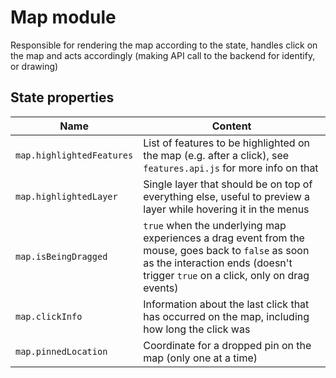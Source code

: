 # Map module

Responsible for rendering the map according to the state, handles click on the map and acts accordingly (making API call to the backend for identify, or drawing)

## State properties

| Name                      | Content                                                                                                                                                                               |
| ------------------------- | ------------------------------------------------------------------------------------------------------------------------------------------------------------------------------------- |
| `map.highlightedFeatures` | List of features to be highlighted on the map (e.g. after a click), see `features.api.js` for more info on that                                                                       |
| `map.highlightedLayer`    | Single layer that should be on top of everything else, useful to preview a layer while hovering it in the menus                                                                       |
| `map.isBeingDragged`      | `true` when the underlying map experiences a drag event from the mouse, goes back to `false` as soon as the interaction ends (doesn't trigger `true` on a click, only on drag events) |
| `map.clickInfo`           | Information about the last click that has occurred on the map, including how long the click was                                                                                       |
| `map.pinnedLocation`      | Coordinate for a dropped pin on the map (only one at a time)                                                                                                                          |
